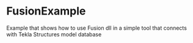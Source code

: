 # FusionExample
Example that shows how to use Fusion dll in a simple tool that connects with Tekla Structures model database
